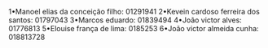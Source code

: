 1•Manoel elias da conceição filho: 01291941 2•Kevein cardoso ferreira dos santos: 01797043 3•Marcos eduardo: 01839494 4•João victor alves: 01776813 5•Elouise frança de lima: 0185253 6•João victor almeida cunha: 018813728
